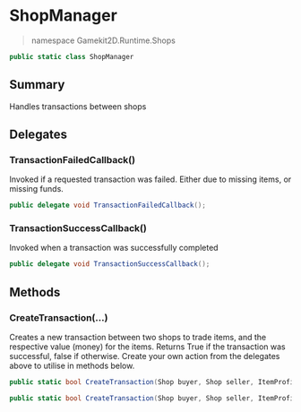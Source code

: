 # ShopManager
> namespace Gamekit2D.Runtime.Shops
```csharp
public static class ShopManager
```

## Summary
Handles transactions between shops

## Delegates
### TransactionFailedCallback()
Invoked if a requested transaction was failed. Either due to missing items, or missing funds.
```csharp
public delegate void TransactionFailedCallback();
```
### TransactionSuccessCallback()
Invoked when a transaction was successfully completed
```csharp
public delegate void TransactionSuccessCallback();
```

## Methods
### CreateTransaction(...)
Creates a new transaction between two shops to trade items, and the respective value (money) for the items.
Returns True if the transaction was successful, false if otherwise.
Create your own action from the delegates above to utilise in methods below.
```csharp
public static bool CreateTransaction(Shop buyer, Shop seller, ItemProfile item, int amount, TransactionFailedCallback errorCallback = null, TransactionSuccessCallback successCallback = null)
```
```csharp
public static bool CreateTransaction(Shop buyer, Shop seller, ItemProfile item, TransactionFailedCallback errorCallback = null, TransactionSuccessCallback successCallback = null)
```
